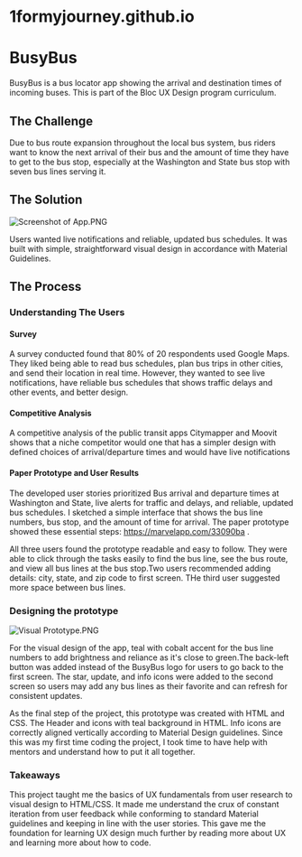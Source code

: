 # 1formyjourney.github.io

# BusyBus

BusyBus is a bus locator app showing the arrival and destination times of incoming buses. This is part of the Bloc UX Design program curriculum.

## The Challenge

Due to bus route expansion throughout the local bus system, bus riders want to know the next arrival of their bus and the amount of time they have to get to the bus stop, especially at the Washington and State bus stop with seven bus lines serving it.

## The Solution

![Screenshot of App.PNG](https://www.dropbox.com/s/7dfj71r5loc6840/Screenshot%20of%20App.PNG?dl=0&raw=1)

Users wanted live notifications and reliable, updated bus schedules. It was built with simple, straightforward visual design in accordance with Material Guidelines.


## The Process

### Understanding The Users

#### Survey

A survey conducted found that 80% of 20 respondents used Google Maps. They liked being able to read bus schedules, plan bus trips in other cities, and send their location in real time. However, they wanted to see live notifications, have reliable bus schedules that shows traffic delays and other events, and better design.

#### Competitive Analysis

A competitive analysis of the public transit apps Citymapper and Moovit shows that a niche competitor would one that has a simpler design with defined choices of arrival/departure times and would have live notifications


#### Paper Prototype and User Results

The developed user stories prioritized Bus arrival and departure times at Washington and State, live alerts for traffic and delays, and reliable, updated bus schedules. I sketched a simple interface that shows the bus line numbers, bus stop, and the amount of time for arrival. The paper prototype showed these essential steps: https://marvelapp.com/33090ba .

All three users found the prototype readable and easy to follow. They were able to click through the tasks easily to find the bus line, see the bus route, and view all bus lines at the bus stop.Two users recommended adding details: city, state, and zip code to first screen. THe third user suggested more space between bus lines.

### Designing the prototype

![Visual Prototype.PNG](https://www.dropbox.com/s/4ebmt8c1vkh2t7u/Visual%20Prototype.PNG?dl=0&raw=1)

For the visual design of the app, teal with cobalt accent for the bus line numbers to add brightness and reliance as it's close to green.The back-left button was added instead of the BusyBus logo for users to go back to the first screen. The star, update, and info icons were added to the second screen so users may add any bus lines as their favorite and can refresh for consistent updates.

As the final step of the project, this prototype was created with HTML and CSS. The Header and icons with teal background in HTML. Info icons are correctly aligned vertically according to Material Design guidelines. Since this was my first time coding the project, I took time to have help with mentors and understand how to put it all together.

### Takeaways

This project taught me the basics of UX fundamentals from user research to visual design to HTML/CSS. It made me understand the crux of constant iteration from user feedback while conforming to standard Material guidelines and keeping in line with the user stories. This gave me the foundation for learning UX design much further by reading more about UX and learning more about how to code.


